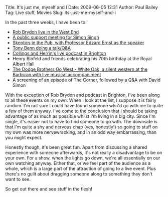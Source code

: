 Title: It's just me, myself and I
Date: 2009-06-05 12:31
Author: Paul Bailey
Tag: Live stuff, Movies
Slug: its-just-me-myself-and-i

In the past three weeks, I have been to:

-   [Rob Brydon live in the West End][]
-   [A public support meeting for Simon Singh][]
-   [Skeptics in the Pub, with Professor Edzard Ernst as the speaker][]
-   [Tony Benn doing a talk/Q&A][]
-   [Collings and Herrin's live podcast in Brighton][]
-   Henry Blofeld and friends celebrating his 70th birthday at the Royal
    Albert Hall
-   [The Dodge Brothers Go West - White Oak, a silent western at the
    Barbican with live musical accompaniment][]
-   A screening of an episode of The Corner, followed by a Q&A with
    David Simon

With the exception of Rob Brydon and podcast in Brighton, I've been
along to all these events on my own. When I look at the list, I suppose
it is fairly random. I'm not sure I could have found someone who'd go
with me to quite a few of them anyway. I've come to the conclusion that
I should be taking advantage of as much as possible whilst I'm living in
a big city. Since I'm single, it's easier not to have to find someone to
go with. The downside is that I'm quite a shy and nervous chap (yes,
honestly!) so going to stuff on my own was more nervewracking, and in an
odd way embarrassing, than you might expect.

Honestly though, it's been great fun. Apart from discussing a shared
experience with someone afterwards, it's not really a disadvantage to be
on your own. For a show, when the lights go down, we're all essentially
on our own watching anyway. Either that, or we feel part of the audience
as a whole, which is a large part of the attraction of going to a live
event. Plus there's no guilt about dragging someone along to something
they don't want to see.

So get out there and see stuff in the flesh!

  [Rob Brydon live in the West End]: http://www.thisislondon.co.uk/theatre/show-23594825-details/Rob+Brydon:+Live+2009/showReview.do
  [A public support meeting for Simon Singh]: http://jackofkent.blogspot.com/2009/05/simon-singh-support-meeting.html
  [Skeptics in the Pub, with Professor Edzard Ernst as the speaker]: http://www.skeptic.org.uk/events/details/46-trick-or-treatment--alternative-medicine-on-trial
  [Tony Benn doing a talk/Q&A]: http://www.thebloomsbury.com/event/run/1294
  [Collings and Herrin's live podcast in Brighton]: http://www.wherediditallgoright.com/BLOG/2009/05/smile.html
  [The Dodge Brothers Go West - White Oak, a silent western at the
  Barbican with live musical accompaniment]: http://www.barbican.org.uk/film/event-detail.asp?ID=9238
